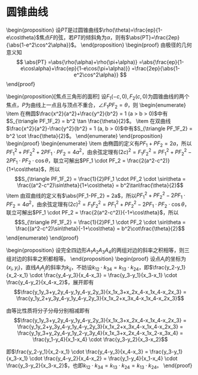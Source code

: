 # 圆锥曲线

\begin{proposition}
设$PT$是过圆锥曲线$\rho(\theta)=\frac{ep}{1-e\cos\theta}$焦点$F$的弦，若$PT$的倾斜角为$\alpha$，则有$\abs{PT}=\frac{2ep}{\abs{1-e^2\cos^2\alpha}}$。
\end{proposition}
\begin{proof}
由极径的几何意义知
$$
\abs{PT}
=\abs{\rho(\alpha)+\rho(\pi+\alpha)}
=\abs{\frac{ep}{1-e\cos\alpha}+\frac{ep}{1-e\cos(\pi+\alpha)}}
=\frac{2ep}{\abs{1-e^2\cos^2\alpha}}
$$
\end{proof}

\begin{proposition}[焦点三角形的面积]
设$F_1(-c,0), F_2(c,0)$为圆锥曲线的两个焦点，$P$为曲线上一点且与顶点不重合，$\angle F_1PF_2 = \theta$，则
\begin{enumerate}
\item 在椭圆$\frac{x^2}{a^2}+\frac{y^2}{b^2} = 1 (a > b > 0)$中有$S_{\triangle PF_1F_2} = b^2 \tan \frac{\theta}{2}$。
\item 在双曲线$\frac{x^2}{a^2}-\frac{y^2}{b^2} = 1 (a, b > 0)$中有$S_{\triangle PF_1F_2} = b^2 \cot \frac{\theta}{2}$。
\end{enumerate}
\end{proposition}
\begin{proof}
\begin{enumerate}
\item 由椭圆的定义有$PF_1+PF_2 = 2a$，所以$PF_1^2+PF_2^2+2PF_1 \cdot PF_2 = 4a^2$，由余弦定理有$(2c)^2 = F_1F_2^2 = PF_1^2+PF_2^2-2PF_1 \cdot PF_2 \cdot \cos\theta$，联立可解出$PF_1 \cdot PF_2 = \frac{2(a^2-c^2)}{1+\cos\theta}$，所以
$$S_{\triangle PF_1F_2} = \frac{1}{2}PF_1 \cdot PF_2 \cdot \sin\theta = \frac{(a^2-c^2)\sin\theta}{1+\cos\theta} = b^2\tan\frac{\theta}{2}$$
\item 由双曲线的定义有$\abs{PF_1-PF_2} = 2a$，所以$PF_1^2+PF_2^2-2PF_1 \cdot PF_2 = 4a^2$，由余弦定理有$(2c)^2 = F_1F_2^2 = PF_1^2+PF_2^2-2PF_1 \cdot PF_2 \cdot \cos\theta$，联立可解出$PF_1 \cdot PF_2 = \frac{2(a^2-c^2)}{-1+\cos\theta}$，所以$$S_{\triangle PF_1F_2} = \frac{1}{2}PF_1 \cdot PF_2 \cdot \sin\theta = \frac{(a^2-c^2)\sin\theta}{-1+\cos\theta} = b^2\cot\frac{\theta}{2}$$
\end{enumerate}
\end{proof}


\begin{proposition}
设完全四边形$A_1A_2A_3A_4$的两组对边的斜率之积相等，则三组对边的斜率之积都相等。
\end{proposition}
\begin{proof}
设点$A_i$的坐标为$(x_i,y_i)$，直线$A_iA_j$的斜率为$k_{ij}$，不妨设$k_{12} \cdot k_{34} = k_{13} \cdot k_{24}$，即$\frac{y_2-y_1}{x_2-x_1} \cdot \frac{y_4-y_3}{x_4-x_3} = \frac{y_3-y_1}{x_3-x_1} \cdot \frac{y_4-y_2}{x_4-x_2}$，展开即有
$$\frac{y_1y_3+y_2y_4-y_1y_4-y_2y_3}{x_1x_3+x_2x_4-x_1x_4-x_2x_3} = \frac{y_1y_2+y_3y_4-y_1y_4-y_2y_3}{x_1x_2+x_3x_4-x_1x_4-x_2x_3}$$

由等比性质将分子分母分别相减即有
$$\frac{y_1y_3+y_2y_4-y_1y_4-y_2y_3}{x_1x_3+x_2x_4-x_1x_4-x_2x_3} = \frac{y_1y_2+y_3y_4-y_1y_4-y_2y_3}{x_1x_2+x_3x_4-x_1x_4-x_2x_3} = \frac{y_1y_3+y_2y_4-y_1y_2-y_3y_4}{x_1x_3+x_2x_4-x_1x_2-x_3x_4} = \frac{y_1-y_4}{x_1-x_4} \cdot \frac{y_3-y_2}{x_3-x_2}$$

即$\frac{y_2-y_1}{x_2-x_1} \cdot \frac{y_4-y_3}{x_4-x_3} = \frac{y_3-y_1}{x_3-x_1} \cdot \frac{y_4-y_2}{x_4-x_2} = \frac{y_1-y_4}{x_1-x_4} \cdot \frac{y_3-y_2}{x_3-x_2}$，也即$k_{12} \cdot k_{34} = k_{13} \cdot k_{24} = k_{13} \cdot k_{24}$。
\end{proof}
